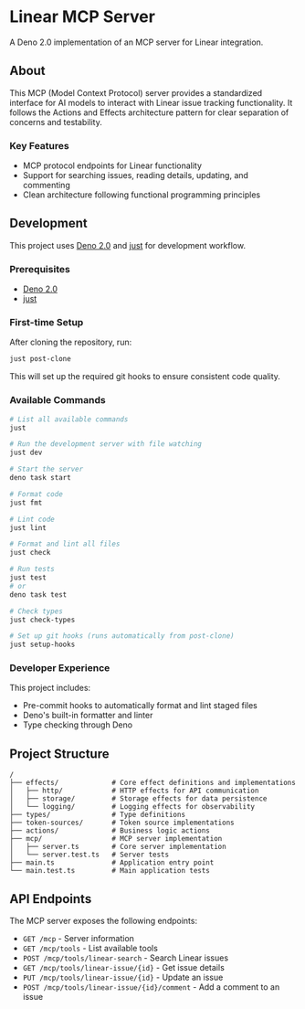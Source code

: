 # Linear MCP Server

A Deno 2.0 implementation of an MCP server for Linear integration.

## About

This MCP (Model Context Protocol) server provides a standardized interface for AI models to interact with Linear issue tracking functionality. It follows the Actions and Effects architecture pattern for clear separation of concerns and testability.

### Key Features

- MCP protocol endpoints for Linear functionality
- Support for searching issues, reading details, updating, and commenting
- Clean architecture following functional programming principles

## Development

This project uses [Deno 2.0](https://docs.deno.com) and [just](https://github.com/casey/just) for development workflow.

### Prerequisites

- [Deno 2.0](https://docs.deno.com)
- [just](https://github.com/casey/just)

### First-time Setup

After cloning the repository, run:

```bash
just post-clone
```

This will set up the required git hooks to ensure consistent code quality.

### Available Commands

```bash
# List all available commands
just

# Run the development server with file watching
just dev

# Start the server
deno task start

# Format code
just fmt

# Lint code
just lint

# Format and lint all files
just check

# Run tests
just test
# or
deno task test

# Check types
just check-types

# Set up git hooks (runs automatically from post-clone)
just setup-hooks
```

### Developer Experience

This project includes:

- Pre-commit hooks to automatically format and lint staged files
- Deno's built-in formatter and linter
- Type checking through Deno

## Project Structure

```
/
├── effects/             # Core effect definitions and implementations
│   ├── http/            # HTTP effects for API communication
│   ├── storage/         # Storage effects for data persistence
│   └── logging/         # Logging effects for observability
├── types/               # Type definitions
├── token-sources/       # Token source implementations
├── actions/             # Business logic actions
├── mcp/                 # MCP server implementation
│   ├── server.ts        # Core server implementation
│   └── server.test.ts   # Server tests
├── main.ts              # Application entry point
└── main.test.ts         # Main application tests
```

## API Endpoints

The MCP server exposes the following endpoints:

- `GET /mcp` - Server information
- `GET /mcp/tools` - List available tools
- `POST /mcp/tools/linear-search` - Search Linear issues
- `GET /mcp/tools/linear-issue/{id}` - Get issue details
- `PUT /mcp/tools/linear-issue/{id}` - Update an issue
- `POST /mcp/tools/linear-issue/{id}/comment` - Add a comment to an issue
